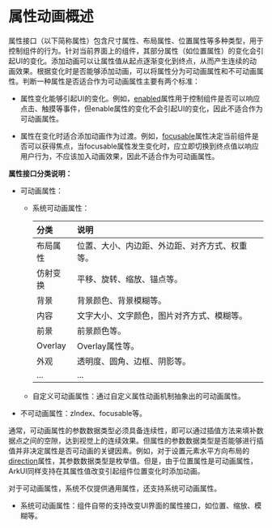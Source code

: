 # 属性动画概述

属性接口（以下简称属性）包含尺寸属性、布局属性、位置属性等多种类型，用于控制组件的行为。针对当前界面上的组件，其部分属性（如位置属性）的变化会引起UI的变化。添加动画可以让属性值从起点逐渐变化到终点，从而产生连续的动画效果。根据变化时是否能够添加动画，可以将属性分为可动画属性和不可动画属性。判断一种属性是否适合作为可动画属性主要有两个标准：

- 属性变化能够引起UI的变化。例如，[enabled](../../../API_Reference/source_zh_cn/arkui-cj/cj-universal-attribute-enable.md#enabledbool)属性用于控制组件是否可以响应点击、触摸等事件，但enable属性的变化不会引起UI的变化，因此不适合作为可动画属性。

- 属性在变化时适合添加动画作为过渡。例如，[focusable](../../../API_Reference/source_zh_cn/arkui-cj/cj-universal-attribute-focus.md#focusablebool)属性决定当前组件是否可以获得焦点，当focusable属性发生变化时，应立即切换到终点值以响应用户行为，不应该加入动画效果，因此不适合作为可动画属性。

**属性接口分类说明：**

- 可动画属性：

    - 系统可动画属性：

      | 分类     | 说明                                           |
      |:-------- | :---------------------------------------------- |
      | 布局属性 | 位置、大小、内边距、外边距、对齐方式、权重等。 |
      | 仿射变换 | 平移、旋转、缩放、锚点等。                     |
      | 背景     | 背景颜色、背景模糊等。                         |
      | 内容     | 文字大小、文字颜色，图片对齐方式、模糊等。     |
      | 前景     | 前景颜色等。                                   |
      | Overlay  | Overlay属性等。                                |
      | 外观     | 透明度、圆角、边框、阴影等。                   |
      | ...      | ...                                            |

    - 自定义可动画属性：通过自定义属性动画机制抽象出的可动画属性。

- 不可动画属性：zIndex、focusable等。

通常，可动画属性的参数数据类型必须具备连续性，即可以通过插值方法来填补数据点之间的空隙，达到视觉上的连续效果。但属性的参数数据类型是否能够进行插值并非决定属性是否可动画的关键因素。例如，对于设置元素水平方向布局的[direction](../../../API_Reference/source_zh_cn/arkui-cj/cj-universal-attribute-location.md#func-directiondirection)属性，其参数数据类型是枚举值。但是，由于位置属性是可动画属性，ArkUI同样支持在其属性值改变引起组件位置变化时添加动画。

对于可动画属性，系统不仅提供通用属性，还支持系统可动画属性。

- 系统可动画属性：组件自带的支持改变UI界面的属性接口，如位置、缩放、模糊等。
